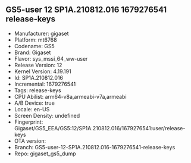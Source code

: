 ## GS5-user 12 SP1A.210812.016 1679276541 release-keys
- Manufacturer: gigaset
- Platform: mt6768
- Codename: GS5
- Brand: Gigaset
- Flavor: sys_mssi_64_ww-user
- Release Version: 12
- Kernel Version: 4.19.191
- Id: SP1A.210812.016
- Incremental: 1679276541
- Tags: release-keys
- CPU Abilist: arm64-v8a,armeabi-v7a,armeabi
- A/B Device: true
- Locale: en-US
- Screen Density: undefined
- Fingerprint: Gigaset/GS5_EEA/GS5:12/SP1A.210812.016/1679276541:user/release-keys
- OTA version: 
- Branch: GS5-user-12-SP1A.210812.016-1679276541-release-keys
- Repo: gigaset_gs5_dump
